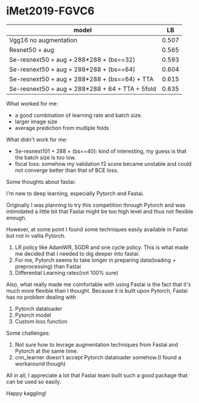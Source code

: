 # iMet2019-FGVC6



| model         | LB    |
| ------------- |:--------------------------:|
| Vgg16 no augmentation | 0.507 |
| Resnet50 + aug       | 0.565 |
| Se-resnext50 + aug + 288*288 + (bs==32)  | 0.593  |
| Se-resnext50 + aug + 288*288 + (bs==64) | 0.604 |
| Se-resnext50 + aug + 288*288 + (bs==64) + TTA  | 0.615 |
| Se-resnext50 + aug + 288*288 + 64 + TTA + 5fold | 0.635 |


What worked for me:  
* a good combination of learning rate and batch size.  
* larger image size  
* average prediction from multiple folds


What didn't work for me:
* Se-resnext101 + 288 + (bs==40): kind of interesting, my guess is that the batch size is too low.
* focal loss: somehow my validation f2 score became unstable and could not converge better than that of BCE loss.



Some thoughts about fastai:

I'm new to deep learning, especially Pytorch and Fastai.

Originally I was planning to try this competition through Pytorch and was intimidated a little bit that
Fastai might be too high level and thus not flexible enough.

However, at some point I found some techniques easily available in Fastai but not in valila Pytorch.

1. LR policy like AdamWR, SGDR and one cycle policy. This is what made me decided that I needed to dig deeper into fastai.  
2. For me, Pytorch seems to take longer in preparing data(loading + preprocessing) than Fastai
3. Differential Learning rates(not 100% sure)

Also, what really made me comfortable with using Fastai is the fact that it's much more flexible than I thought. Because it is built upon Pytorch, Fastai has no problem dealing with

1. Pytorch dataloader
2. Pytorch model
3. Custom loss function


Some challenges:

1. Not sure how to levrage augmentation techniques from Fastai and Pytorch at the same time.
2. cnn_learner doesn't accept Pytorch dataloader somehow.(I found a workaround though)

All in all, I appreciate a lot that Fastai team built such a good package that can be used so easily.

Happy kaggling!
